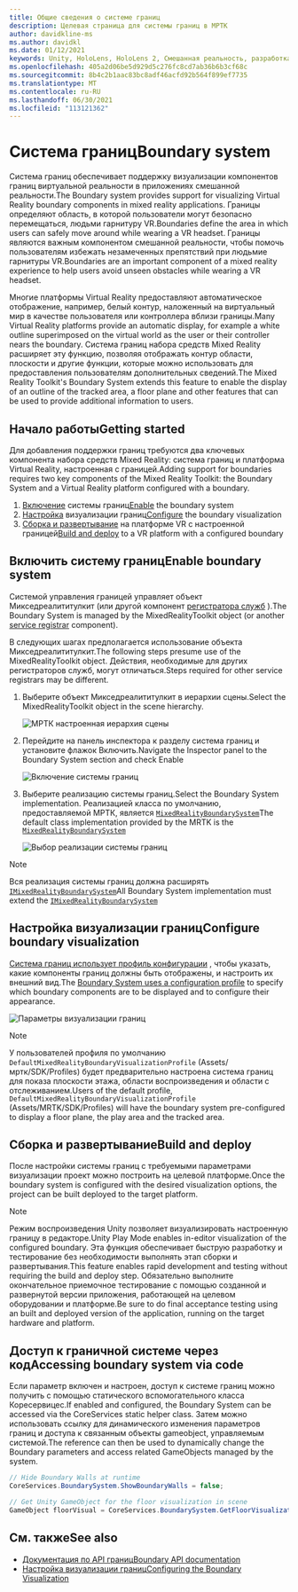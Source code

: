 ```yaml
---
title: Общие сведения о системе границ
description: Целевая страница для системы границ в МРТК
author: davidkline-ms
ms.author: davidkl
ms.date: 01/12/2021
keywords: Unity, HoloLens, HoloLens 2, Смешанная реальность, разработка, МРТК, система границ,
ms.openlocfilehash: 405a2d06be5d929d5c276fc8cd7ab36b6b3cf68c
ms.sourcegitcommit: 8b4c2b1aac83bc8adf46acfd92b564f899ef7735
ms.translationtype: MT
ms.contentlocale: ru-RU
ms.lasthandoff: 06/30/2021
ms.locfileid: "113121362"
---
```

# <a name="boundary-system"></a><span data-ttu-id="04177-104">Система границ</span><span class="sxs-lookup"><span data-stu-id="04177-104">Boundary system</span></span>

<span data-ttu-id="04177-105">Система границ обеспечивает поддержку визуализации компонентов границ виртуальной реальности в приложениях смешанной реальности.</span><span class="sxs-lookup"><span data-stu-id="04177-105">The Boundary system provides support for visualizing Virtual Reality boundary components in mixed reality applications.</span></span> <span data-ttu-id="04177-106">Границы определяют область, в которой пользователи могут безопасно перемещаться, людьми гарнитуру VR.</span><span class="sxs-lookup"><span data-stu-id="04177-106">Boundaries define the area in which users can safely move around while wearing a VR headset.</span></span> <span data-ttu-id="04177-107">Границы являются важным компонентом смешанной реальности, чтобы помочь пользователям избежать незамеченных препятствий при людьмие гарнитуры VR.</span><span class="sxs-lookup"><span data-stu-id="04177-107">Boundaries are an important component of a mixed reality experience to help users avoid unseen obstacles while wearing a VR headset.</span></span>

<span data-ttu-id="04177-108">Многие платформы Virtual Reality предоставляют автоматическое отображение, например, белый контур, наложенный на виртуальный мир в качестве пользователя или контроллера вблизи границы.</span><span class="sxs-lookup"><span data-stu-id="04177-108">Many Virtual Reality platforms provide an automatic display, for example a white outline superimposed on the virtual world as the user or their controller nears the boundary.</span></span> <span data-ttu-id="04177-109">Система границ набора средств Mixed Reality расширяет эту функцию, позволяя отображать контур области, плоскости и другие функции, которые можно использовать для предоставления пользователям дополнительных сведений.</span><span class="sxs-lookup"><span data-stu-id="04177-109">The Mixed Reality Toolkit's Boundary System extends this feature to enable the display of an outline of the tracked area, a floor plane and other features that can be used to provide additional information to users.</span></span>

## <a name="getting-started"></a><span data-ttu-id="04177-110">Начало работы</span><span class="sxs-lookup"><span data-stu-id="04177-110">Getting started</span></span>

<span data-ttu-id="04177-111">Для добавления поддержки границ требуются два ключевых компонента набора средств Mixed Reality: система границ и платформа Virtual Reality, настроенная с границей.</span><span class="sxs-lookup"><span data-stu-id="04177-111">Adding support for boundaries requires two key components of the Mixed Reality Toolkit: the Boundary System and a Virtual Reality platform configured with a boundary.</span></span>

1. <span data-ttu-id="04177-112">[Включение](#enable-boundary-system) системы границ</span><span class="sxs-lookup"><span data-stu-id="04177-112">[Enable](#enable-boundary-system) the boundary system</span></span>
2. <span data-ttu-id="04177-113">[Настройка](#configure-boundary-visualization) визуализации границ</span><span class="sxs-lookup"><span data-stu-id="04177-113">[Configure](#configure-boundary-visualization) the boundary visualization</span></span>
3. <span data-ttu-id="04177-114">[Сборка и развертывание](#build-and-deploy) на платформе VR с настроенной границей</span><span class="sxs-lookup"><span data-stu-id="04177-114">[Build and deploy](#build-and-deploy) to a VR platform with a configured boundary</span></span>

## <a name="enable-boundary-system"></a><span data-ttu-id="04177-115">Включить систему границ</span><span class="sxs-lookup"><span data-stu-id="04177-115">Enable boundary system</span></span>

<span data-ttu-id="04177-116">Системой управления границей управляет объект Микседреалититулкит (или другой компонент [регистратора служб](xref:Microsoft.MixedReality.Toolkit.IMixedRealityServiceRegistrar) ).</span><span class="sxs-lookup"><span data-stu-id="04177-116">The Boundary System is managed by the MixedRealityToolkit object (or another [service registrar](xref:Microsoft.MixedReality.Toolkit.IMixedRealityServiceRegistrar) component).</span></span>

<span data-ttu-id="04177-117">В следующих шагах предполагается использование объекта Микседреалититулкит.</span><span class="sxs-lookup"><span data-stu-id="04177-117">The following steps presume use of the MixedRealityToolkit object.</span></span> <span data-ttu-id="04177-118">Действия, необходимые для других регистраторов служб, могут отличаться.</span><span class="sxs-lookup"><span data-stu-id="04177-118">Steps required for other service registrars may be different.</span></span>

1. <span data-ttu-id="04177-119">Выберите объект Микседреалититулкит в иерархии сцены.</span><span class="sxs-lookup"><span data-stu-id="04177-119">Select the MixedRealityToolkit object in the scene hierarchy.</span></span>

    ![МРТК настроенная иерархия сцены](../images/MRTK_ConfiguredHierarchy.png)

1. <span data-ttu-id="04177-121">Перейдите на панель инспектора к разделу система границ и установите флажок Включить.</span><span class="sxs-lookup"><span data-stu-id="04177-121">Navigate the Inspector panel to the Boundary System section and check Enable</span></span>

    ![Включение системы границ](../images/boundary/MRTKConfig_Boundary.png)

1. <span data-ttu-id="04177-123">Выберите реализацию системы границ.</span><span class="sxs-lookup"><span data-stu-id="04177-123">Select the Boundary System implementation.</span></span> <span data-ttu-id="04177-124">Реализацией класса по умолчанию, предоставляемой МРТК, является [`MixedRealityBoundarySystem`](xref:Microsoft.MixedReality.Toolkit.Boundary.MixedRealityBoundarySystem)</span><span class="sxs-lookup"><span data-stu-id="04177-124">The default class implementation provided by the MRTK is the [`MixedRealityBoundarySystem`](xref:Microsoft.MixedReality.Toolkit.Boundary.MixedRealityBoundarySystem)</span></span>

    ![Выбор реализации системы границ](../images/boundary/BoundarySelectSystemType.png)

> [!NOTE]
> <span data-ttu-id="04177-126">Вся реализация системы границ должна расширять [`IMixedRealityBoundarySystem`](xref:Microsoft.MixedReality.Toolkit.Boundary.IMixedRealityBoundarySystem)</span><span class="sxs-lookup"><span data-stu-id="04177-126">All Boundary System implementation must extend the [`IMixedRealityBoundarySystem`](xref:Microsoft.MixedReality.Toolkit.Boundary.IMixedRealityBoundarySystem)</span></span>

## <a name="configure-boundary-visualization"></a><span data-ttu-id="04177-127">Настройка визуализации границ</span><span class="sxs-lookup"><span data-stu-id="04177-127">Configure boundary visualization</span></span>

<span data-ttu-id="04177-128">[Система границ использует профиль конфигурации](configuring-boundary-visualization.md) , чтобы указать, какие компоненты границ должны быть отображены, и настроить их внешний вид.</span><span class="sxs-lookup"><span data-stu-id="04177-128">The [Boundary System uses a configuration profile](configuring-boundary-visualization.md) to specify which boundary components are to be displayed and to configure their appearance.</span></span>

![Параметры визуализации границ](../images/boundary/BoundaryVisualizationProfile.png)

> [!NOTE]
> <span data-ttu-id="04177-130">У пользователей профиля по умолчанию `DefaultMixedRealityBoundaryVisualizationProfile` (Assets/мртк/SDK/Profiles) будет предварительно настроена система границ для показа плоскости этажа, области воспроизведения и области с отслеживанием.</span><span class="sxs-lookup"><span data-stu-id="04177-130">Users of the default profile, `DefaultMixedRealityBoundaryVisualizationProfile` (Assets/MRTK/SDK/Profiles) will have the boundary system pre-configured to display a floor plane, the play area and the tracked area.</span></span>

## <a name="build-and-deploy"></a><span data-ttu-id="04177-131">Сборка и развертывание</span><span class="sxs-lookup"><span data-stu-id="04177-131">Build and deploy</span></span>

<span data-ttu-id="04177-132">После настройки системы границ с требуемыми параметрами визуализации проект можно построить на целевой платформе.</span><span class="sxs-lookup"><span data-stu-id="04177-132">Once the boundary system is configured with the desired visualization options, the project can be built deployed to the target platform.</span></span>

> [!NOTE]
> <span data-ttu-id="04177-133">Режим воспроизведения Unity позволяет визуализировать настроенную границу в редакторе.</span><span class="sxs-lookup"><span data-stu-id="04177-133">Unity Play Mode enables in-editor visualization of the configured boundary.</span></span> <span data-ttu-id="04177-134">Эта функция обеспечивает быструю разработку и тестирование без необходимости выполнять этап сборки и развертывания.</span><span class="sxs-lookup"><span data-stu-id="04177-134">This feature enables rapid development and testing without requiring the build and deploy step.</span></span> <span data-ttu-id="04177-135">Обязательно выполните окончательное приемочное тестирование с помощью созданной и развернутой версии приложения, работающей на целевом оборудовании и платформе.</span><span class="sxs-lookup"><span data-stu-id="04177-135">Be sure to do final acceptance testing using an built and deployed version of the application, running on the target hardware and platform.</span></span>

## <a name="accessing-boundary-system-via-code"></a><span data-ttu-id="04177-136">Доступ к граничной системе через код</span><span class="sxs-lookup"><span data-stu-id="04177-136">Accessing boundary system via code</span></span>

<span data-ttu-id="04177-137">Если параметр включен и настроен, доступ к системе границ можно получить с помощью статического вспомогательного класса Коресервицес.</span><span class="sxs-lookup"><span data-stu-id="04177-137">If enabled and configured, the Boundary System can be accessed via the CoreServices static helper class.</span></span> <span data-ttu-id="04177-138">Затем можно использовать ссылку для динамического изменения параметров границ и доступа к связанным объекты gameobject, управляемым системой.</span><span class="sxs-lookup"><span data-stu-id="04177-138">The reference can then be used to dynamically change the Boundary parameters and access related GameObjects managed by the system.</span></span>

```c#
// Hide Boundary Walls at runtime
CoreServices.BoundarySystem.ShowBoundaryWalls = false;

// Get Unity GameObject for the floor visualization in scene
GameObject floorVisual = CoreServices.BoundarySystem.GetFloorVisualization();
```

## <a name="see-also"></a><span data-ttu-id="04177-139">См. также</span><span class="sxs-lookup"><span data-stu-id="04177-139">See also</span></span>

- [<span data-ttu-id="04177-140">Документация по API границ</span><span class="sxs-lookup"><span data-stu-id="04177-140">Boundary API documentation</span></span>](xref:Microsoft.MixedReality.Toolkit.Boundary)
- [<span data-ttu-id="04177-141">Настройка визуализации границ</span><span class="sxs-lookup"><span data-stu-id="04177-141">Configuring the Boundary Visualization</span></span>](configuring-boundary-visualization.md)
